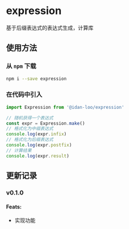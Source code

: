 # expression

基于后缀表达式的表达式生成，计算库

## 使用方法

### 从 `npm` 下载

```sh
npm i --save expression
```

### 在代码中引入

```javascript
import Expression from '@idan-loo/expression'

// 随机获得一个表达式
const expr = Expression.make()
// 格式化为中缀表达式
console.log(expr.infix)
// 格式化为后缀表达式
console.log(expr.postfix)
// 计算结果
console.log(expr.result)
```

## 更新记录

### v0.1.0

#### Feats:

- 实现功能
